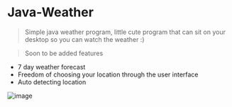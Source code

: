 # Java-Weather
> Simple java weather program, little cute program that can sit on your desktop so you can watch the weather :)

> Soon to be added features
- 7 day weather forecast
- Freedom of choosing your location through the user interface
- Auto detecting location


![image](https://user-images.githubusercontent.com/55638248/143801675-623f83d6-94ff-40f2-b20e-40685864039e.png)


